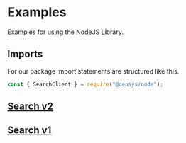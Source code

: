 # Examples

Examples for using the NodeJS Library.

## Imports

For our package import statements are structured like this.

```js
const { SearchClient } = require("@censys/node");
```

## [Search v2](v2)

## [Search v1](v1)
